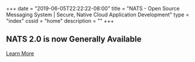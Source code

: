 +++
date = "2019-06-05T22:22:22-08:00"
title = "NATS - Open Source Messaging System | Secure, Native Cloud Application Development"
type = "index"
cssid = "home"
description = ""
+++

## NATS 2.0 is now Generally Available

<p class="extra-info">
    <a id="download-button" class="btn btn-lg" target="_blank" href="https://nats-io.github.io/docs/whats_new/whats_new_20.html">Learn More</a>
</p>
